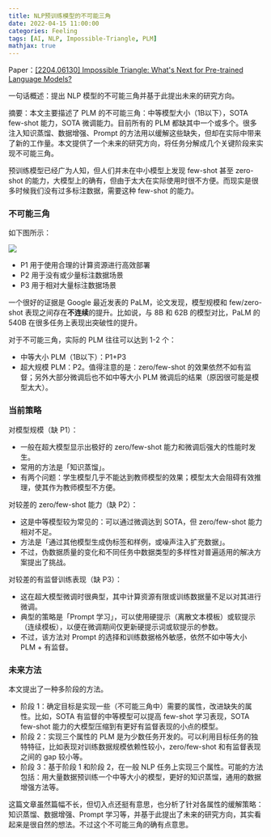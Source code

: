 ```yaml
---
title: NLP预训练模型的不可能三角
date: 2022-04-15 11:00:00
categories: Feeling
tags: [AI, NLP, Impossible-Triangle, PLM]
mathjax: true
---
```


Paper：[[2204.06130] Impossible Triangle: What's Next for Pre-trained Language Models?](https://arxiv.org/abs/2204.06130)

一句话概述：提出 NLP 模型的不可能三角并基于此提出未来的研究方向。

摘要：本文主要描述了 PLM 的不可能三角：中等模型大小（1B以下），SOTA few-shot 能力，SOTA 微调能力。目前所有的 PLM 都缺其中一个或多个。很多注入知识蒸馏、数据增强、Prompt 的方法用以缓解这些缺失，但却在实际中带来了新的工作量。本文提供了一个未来的研究方向，将任务分解成几个关键阶段来实现不可能三角。

<!--more-->

预训练模型已经广为人知，但人们并未在中小模型上发现 few-shot 甚至 zero-shot 的能力，大模型上的确有，但由于太大在实际使用时很不方便。而现实是很多时候我们没有过多标注数据，需要这种 few-shot 的能力。

### 不可能三角

如下图所示：

![](https://qnimg.lovevivian.cn/paper-inmpssible-triangle-1.jpg)

- P1 用于使用合理的计算资源进行高效部署
- P2 用于没有或少量标注数据场景
- P3 用于相对大量标注数据场景

一个很好的证据是 Google 最近发表的 PaLM，论文发现，模型规模和 few/zero-shot 表现之间存在**不连续**的提升。比如说，与 8B 和 62B 的模型对比，PaLM 的 540B 在很多任务上表现出突破性的提升。

对于不可能三角，实际的 PLM 往往可以达到 1-2 个：

- 中等大小 PLM（1B以下）：P1+P3
- 超大规模 PLM：P2。值得注意的是：zero/few-shot 的效果依然不如有监督；另外大部分微调后也不如中等大小 PLM 微调后的结果（原因很可能是模型太大）。

### 当前策略

对模型规模（缺 P1）：

- 一般在超大模型显示出极好的 zero/few-shot 能力和微调后强大的性能时发生。
- 常用的方法是「知识蒸馏」。
- 有两个问题：学生模型几乎不能达到教师模型的效果；模型太大会阻碍有效推理，使其作为教师模型不方便。

对较差的 zero/few-shot 能力（缺 P2）：

- 这是中等模型较为常见的：可以通过微调达到 SOTA，但 zero/few-shot 能力相对不足。
- 方法是「通过其他模型生成伪标签和样例，或噪声注入扩充数据」。
- 不过，伪数据质量的变化和不同任务中数据类型的多样性对普遍适用的解决方案提出了挑战。

对较差的有监督训练表现（缺 P3）：

- 这在超大模型微调时很典型，其中计算资源有限或训练数据量不足以对其进行微调。
- 典型的策略是「Prompt 学习」，可以使用硬提示（离散文本模板）或软提示（连续模板），以便在微调期间仅更新硬提示词或软提示的参数。
- 不过，该方法对 Prompt 的选择和训练数据格外敏感，依然不如中等大小 PLM + 有监督。

### 未来方法

本文提出了一种多阶段的方法。

- 阶段 1：确定目标是实现一些（不可能三角中）需要的属性，改进缺失的属性。比如，SOTA 有监督的中等模型可以提高 few-shot 学习表现，SOTA few-shot 能力的大模型压缩到有更好有监督表现的小点的模型。
- 阶段 2：实现三个属性的 PLM 是为少数任务开发的。可以利用目标任务的独特特征，比如表现对训练数据规模依赖性较小，zero/few-shot 和有监督表现之间的 gap 较小等。
- 阶段 3：基于阶段 1 和阶段 2，在一般 NLP 任务上实现三个属性。可能的方法包括：用大量数据预训练一个中等大小的模型，更好的知识蒸馏，通用的数据增强方法等。

这篇文章虽然篇幅不长，但切入点还挺有意思，也分析了针对各属性的缓解策略：知识蒸馏、数据增强、Prompt 学习等，并基于此提出了未来的研究方向，其实看起来是很自然的想法。不过这个不可能三角的确有点意思。